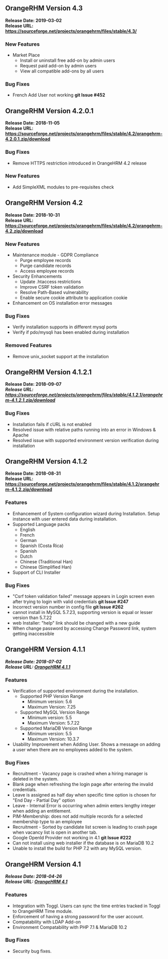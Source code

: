 ## OrangeRHM Version 4.3
**Release Date: 2019-03-02** <br>
**Release URL: https://sourceforge.net/projects/orangehrm/files/stable/4.3/**

### New Features
* Market Place
   * Install or uninstall free add-on by admin users
   * Request paid add-on by admin users
   * View all compatible add-ons by all users
### Bug Fixes
   * French Add User not working <b> git Issue #452 </b>

## OrangeRHM Version 4.2.0.1
**Release Date: 2018-11-05** <br>
**Release URL: https://sourceforge.net/projects/orangehrm/files/stable/4.2/orangehrm-4.2.0.1.zip/download**
### Bug Fixes
* Remove HTTPS restriction introduced in OrangeHRM 4.2 release
### New Features
* Add SimpleXML modules to pre-requisites check

## OrangeRHM Version 4.2
**Release Date: 2018-10-31** <br>
**Release URL: https://sourceforge.net/projects/orangehrm/files/stable/4.2/orangehrm-4.2.zip/download**
### New Features
* Maintenance module - GDPR Compliance
   * Purge employee records
   * Purge candidate records
   * Access employee records
* Security Enhancements
   * Update .htaccess restrictions
   * Improve CSRF token validation
   * Resolve Path-Based vulnerability
   * Enable secure cookie attribute to application cookie
* Enhancement on OS installation error messages
### Bug Fixes
* Verify installation supports in different mysql ports
* Verify if pdo/mysqli has been enabled during installation
### Removed Features
* Remove unix_socket support at the installation
## OrangeRHM Version 4.1.2.1
**Release Date: 2018-09-07** <br>
**_Release URL:   https://sourceforge.net/projects/orangehrm/files/stable/4.1.2.1/orangehrm-4.1.2.1.zip/download_**
### Bug Fixes
* Installation fails if cURL is not enabled 
* Resolved issue with relative paths running into an error in Windows & Apache
* Resolved issue with supported environment version verification during installation

## OrangeRHM Version 4.1.2
**Release Date: 2018-08-31** <br>
**Release URL: https://sourceforge.net/projects/orangehrm/files/stable/4.1.2/orangehrm-4.1.2.zip/download**
### Features
* Enhancement of System configuration wizard during Installation. Setup instance with user entered data during installation.
* Supported Language packs 
   * English
   * French
   * German
   * Spanish (Costa Rica)
   * Spanish
   * Dutch
   * Chinese (Traditional Han)
   * Chinese (Simplified Han)
* Support of CLI Installer

### Bug Fixes
* "Csrf token validation failed" message appears in Login screen even after trying to login with valid credentials <b> git Issue #247 </b>
* Incorrect version number in config file <b> git Issue #262 </b>
* cannot install in MySQL 5.7.23, supporting version is equal or lesser version than 5.7.22
* web Installer: "help" link should be changed with a new guide
* When change password by accessing Change Password link, system getting inaccessible

## OrangeHRM Version 4.1.1
_**Release Date: 2018-07-02**_ <br>
**_Release URL: [OrangeHRM 4.1.1](https://sourceforge.net/projects/orangehrm/files/stable/4.1.1/orangehrm-4.1.1.zip/download)_**
### Features
* Verification of supported environment during the installation.
   * Supported PHP Version Range
       * Minimum version: 5.6
       * Maximum Version: 7.25
   * Supported MySQL Version Range
       * Minimum version: 5.5
       * Maximum Version: 5.7.22
   * Supported MariaDB Version Range
       * Minimum version: 5.5
       * Maximum Version: 10.3.7
* Usability Improvement when Adding User. Shows a message on adding a user when there are no employees added to the system.

###  Bug Fixes
* Recruitment - Vacancy page is crashed when a hiring manager is deleted in the system.
* Blank page when refreshing the login page after entering the invalid credentials.
* Leave is assigned as half day when specific time option is chosen for "End Day - Partial Day" option
* Leave - Internal Error is occurring when admin enters lengthy integer when adding an entitlement.
* PIM-Membership: does not add multiple records for a selected membership type to an employee
* Recruitment - Sorted by candidate list screen is leading to crash page when vacancy list is open in another tab.
* Google OpenId Provider not working in 4.1 <b> git Issue #222 </b>
* Can not install using web installer if the database is on MariaDB 10.2
* Unable to install the build for PHP 7.2 with any MySQL version.


## OrangeHRM Version 4.1
_**Release Date: 2018-04-26**_ <br>
_**Release URL: [OrangeHRM 4.1](https://sourceforge.net/projects/orangehrm/files/stable/4.1/orangehrm-4.1.zip/download)**_
###  Features
* Integration with Toggl. Users can sync the time entries tracked in Toggl to OrangeHRM Time module.
* Enforcement of having a strong password for the user account.
* Compatability with LDAP Add-on
* Environment Compatability with PHP 7.1 & MariaDB 10.2
### Bug Fixes
* Security bug fixes.